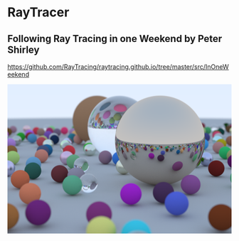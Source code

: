 # RayTracer
## Following Ray Tracing in one Weekend by Peter Shirley
https://github.com/RayTracing/raytracing.github.io/tree/master/src/InOneWeekend

![Final Image](https://raw.githubusercontent.com/tomboyanushka/RayTracer/master/Images/Raytraced_Spheres.PNG)
